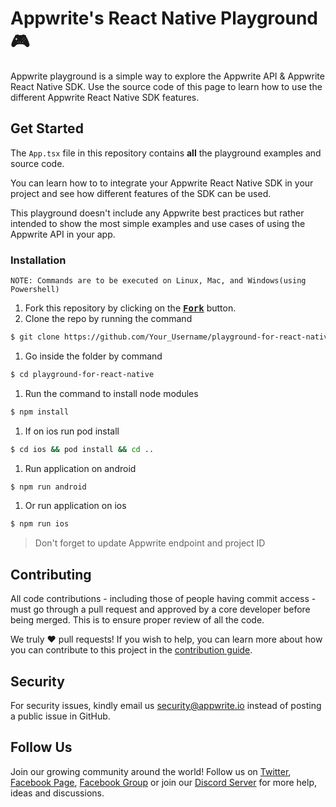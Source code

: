 # Appwrite's React Native Playground 🎮

Appwrite playground is a simple way to explore the Appwrite API & Appwrite React Native SDK. Use the source code of this page to learn how to use the different Appwrite React Native SDK features.

## Get Started

The `App.tsx` file in this repository contains **all** the playground examples and source code.

You can learn how to to integrate your Appwrite React Native SDK in your project and see how different features of the SDK can be used.

This playground doesn't include any Appwrite best practices but rather intended to show the most simple examples and use cases of using the Appwrite API in your app.

### Installation

`NOTE: Commands are to be executed on Linux, Mac, and Windows(using Powershell)`

1. Fork this repository by clicking on the <a href="https://github.com/appwrite/playground-for-web/fork"><kbd><b>Fork</b></kbd></a> button.
2. Clone the repo by running the command
```sh
$ git clone https://github.com/Your_Username/playground-for-react-native.git
```
1. Go inside the folder by command
```sh
$ cd playground-for-react-native
```
1. Run the command to install node modules
```sh
$ npm install
```
1. If on ios run pod install
```sh
$ cd ios && pod install && cd ..
```
1. Run application on android
```sh
$ npm run android
```
1. Or run application on ios
```sh
$ npm run ios
```

> Don't forget to update Appwrite endpoint and project ID

## Contributing

All code contributions - including those of people having commit access - must go through a pull request and approved by a core developer before being merged. This is to ensure proper review of all the code.

We truly ❤️ pull requests! If you wish to help, you can learn more about how you can contribute to this project in the [contribution guide](https://github.com/appwrite/appwrite/blob/master/CONTRIBUTING.md).

## Security

For security issues, kindly email us [security@appwrite.io](mailto:security@appwrite.io) instead of posting a public issue in GitHub.

## Follow Us

Join our growing community around the world! Follow us on [Twitter](https://twitter.com/appwrite), [Facebook Page](https://www.facebook.com/appwrite.io), [Facebook Group](https://www.facebook.com/groups/appwrite.developers/) or join our [Discord Server](https://appwrite.io/discord) for more help, ideas and discussions.
